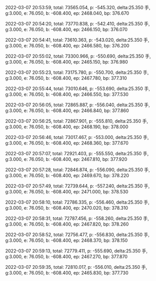 2022-03-07 20:53:59, total: 73565.054, p: -545.320, delta:25.350 手, g:3.000, e: 76.050, b: -608.400, ep: 2468.040, bp: 376.670

2022-03-07 20:54:20, total: 73770.838, p: -542.410, delta:25.350 手, g:3.000, e: 76.050, b: -608.400, ep: 2466.150, bp: 376.070

2022-03-07 20:54:41, total: 73610.363, p: -543.020, delta:25.350 手, g:3.000, e: 76.050, b: -608.400, ep: 2466.580, bp: 376.200

2022-03-07 20:55:02, total: 73300.966, p: -550.690, delta:25.350 手, g:3.000, e: 76.050, b: -608.400, ep: 2465.150, bp: 376.980

2022-03-07 20:55:23, total: 73175.780, p: -550.700, delta:25.350 手, g:3.000, e: 76.050, b: -608.400, ep: 2467.780, bp: 377.310

2022-03-07 20:55:44, total: 73010.646, p: -553.690, delta:25.350 手, g:3.000, e: 76.050, b: -608.400, ep: 2466.550, bp: 377.530

2022-03-07 20:56:05, total: 72865.887, p: -556.040, delta:25.350 手, g:3.000, e: 76.050, b: -608.400, ep: 2466.840, bp: 377.860

2022-03-07 20:56:25, total: 72867.901, p: -555.810, delta:25.350 手, g:3.000, e: 76.050, b: -608.400, ep: 2468.190, bp: 378.000

2022-03-07 20:56:46, total: 73017.467, p: -553.000, delta:25.350 手, g:3.000, e: 76.050, b: -608.400, ep: 2468.360, bp: 377.670

2022-03-07 20:57:07, total: 72921.403, p: -555.550, delta:25.350 手, g:3.000, e: 76.050, b: -608.400, ep: 2467.810, bp: 377.920

2022-03-07 20:57:28, total: 72846.874, p: -556.090, delta:25.350 手, g:3.000, e: 76.050, b: -608.400, ep: 2469.670, bp: 378.220

2022-03-07 20:57:49, total: 72739.644, p: -557.240, delta:25.350 手, g:3.000, e: 76.050, b: -608.400, ep: 2471.000, bp: 378.530

2022-03-07 20:58:10, total: 72786.335, p: -556.460, delta:25.350 手, g:3.000, e: 76.050, b: -608.400, ep: 2470.020, bp: 378.310

2022-03-07 20:58:31, total: 72787.456, p: -558.260, delta:25.350 手, g:3.000, e: 76.050, b: -608.400, ep: 2467.820, bp: 378.260

2022-03-07 20:58:52, total: 72756.477, p: -556.830, delta:25.350 手, g:3.000, e: 76.050, b: -608.400, ep: 2468.370, bp: 378.150

2022-03-07 20:59:13, total: 72779.411, p: -555.690, delta:25.350 手, g:3.000, e: 76.050, b: -608.400, ep: 2467.270, bp: 377.870

2022-03-07 20:59:35, total: 72810.017, p: -556.010, delta:25.350 手, g:3.000, e: 76.050, b: -608.400, ep: 2465.830, bp: 377.730